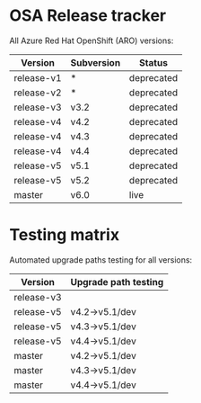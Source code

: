 # OSA Release tracker

All Azure Red Hat OpenShift (ARO) versions:

|Version   |Subversion|Status     |
|----------|----------|-----------|
|release-v1|*         |deprecated |
|release-v2|*         |deprecated |
|release-v3|v3.2      |deprecated |
|release-v4|v4.2      |deprecated |
|release-v4|v4.3      |deprecated |
|release-v4|v4.4      |deprecated |
|release-v5|v5.1      |deprecated |
|release-v5|v5.2      |deprecated |
|master    |v6.0      |live       |

# Testing matrix

Automated upgrade paths testing for all versions:

|Version   |Upgrade path testing|
|----------|--------------------|
|release-v3|                    |
|release-v5|v4.2->v5.1/dev      |
|release-v5|v4.3->v5.1/dev      |
|release-v5|v4.4->v5.1/dev      |
|master    |v4.2->v5.1/dev      |
|master    |v4.3->v5.1/dev      |
|master    |v4.4->v5.1/dev      |
